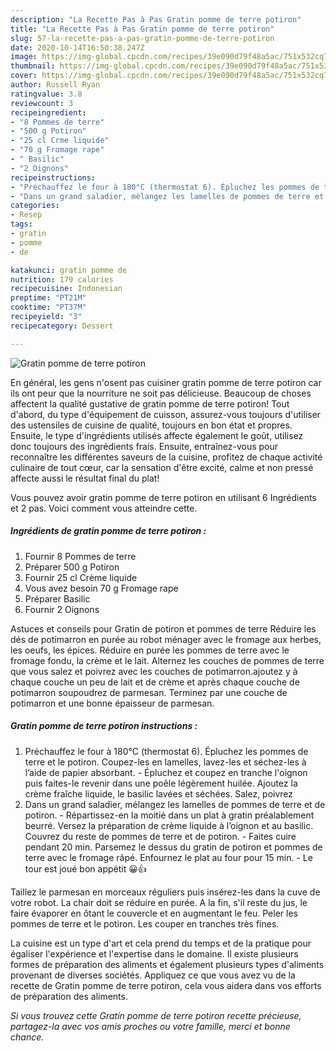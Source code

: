 ```yaml
---
description: "La Recette Pas à Pas Gratin pomme de terre potiron"
title: "La Recette Pas à Pas Gratin pomme de terre potiron"
slug: 57-la-recette-pas-a-pas-gratin-pomme-de-terre-potiron
date: 2020-10-14T16:50:38.247Z
image: https://img-global.cpcdn.com/recipes/39e090d79f48a5ac/751x532cq70/gratin-pomme-de-terre-potiron-photo-principale-de-la-recette.jpg
thumbnail: https://img-global.cpcdn.com/recipes/39e090d79f48a5ac/751x532cq70/gratin-pomme-de-terre-potiron-photo-principale-de-la-recette.jpg
cover: https://img-global.cpcdn.com/recipes/39e090d79f48a5ac/751x532cq70/gratin-pomme-de-terre-potiron-photo-principale-de-la-recette.jpg
author: Russell Ryan
ratingvalue: 3.8
reviewcount: 3
recipeingredient:
- "8 Pommes de terre"
- "500 g Potiron"
- "25 cl Crme liquide"
- "70 g Fromage rape"
- " Basilic"
- "2 Oignons"
recipeinstructions:
- "Préchauffez le four à 180°C (thermostat 6). Épluchez les pommes de terre et le potiron. Coupez-les en lamelles, lavez-les et séchez-les à l’aide de papier absorbant. Épluchez et coupez en tranche l&#39;oignon puis faites-le revenir dans une poêle légèrement huilée. Ajoutez la crème fraîche liquide, le basilic lavées et séchées. Salez, poivrez"
- "Dans un grand saladier, mélangez les lamelles de pommes de terre et de potiron. Répartissez-en la moitié dans un plat à gratin préalablement beurré. Versez la préparation de crème liquide à l’oignon et au basilic. Couvrez du reste de pommes de terre et de potiron. Faites cuire pendant 20 min. Parsemez le dessus du gratin de potiron et pommes de terre avec le fromage râpé. Enfournez le plat au four pour 15 min. Le tour est joué bon appétit 😀👍"
categories:
- Resep
tags:
- gratin
- pomme
- de

katakunci: gratin pomme de 
nutrition: 179 calories
recipecuisine: Indonesian
preptime: "PT21M"
cooktime: "PT37M"
recipeyield: "3"
recipecategory: Dessert

---
```



![Gratin pomme de terre potiron](https://img-global.cpcdn.com/recipes/39e090d79f48a5ac/751x532cq70/gratin-pomme-de-terre-potiron-photo-principale-de-la-recette.jpg)

En général, les gens n'osent pas cuisiner gratin pomme de terre potiron car ils ont peur que la nourriture ne soit pas délicieuse. Beaucoup de choses affectent la qualité gustative de gratin pomme de terre potiron! Tout d'abord, du type d'équipement de cuisson, assurez-vous toujours d'utiliser des ustensiles de cuisine de qualité, toujours en bon état et propres. Ensuite, le type d'ingrédients utilisés affecte également le goût, utilisez donc toujours des ingrédients frais. Ensuite, entraînez-vous pour reconnaître les différentes saveurs de la cuisine, profitez de chaque activité culinaire de tout cœur, car la sensation d'être excité, calme et non pressé affecte aussi le résultat final du plat!

<!--inarticleads1-->

Vous pouvez avoir gratin pomme de terre potiron en utilisant 6 Ingrédients et 2 pas. Voici comment vous atteindre cette.

##### Ingrédients de gratin pomme de terre potiron :

1. Fournir 8 Pommes de terre
1. Préparer 500 g Potiron
1. Fournir 25 cl Crème liquide
1. Vous avez besoin 70 g Fromage rape
1. Préparer  Basilic
1. Fournir 2 Oignons


Astuces et conseils pour Gratin de potiron et pommes de terre Réduire les dés de potimarron en purée au robot ménager avec le fromage aux herbes, les oeufs, les épices. Réduire en purée les pommes de terre avec le fromage fondu, la crème et le lait. Alternez les couches de pommes de terre que vous salez et poivrez avec les couches de potimarron.ajoutez y à chaque couche un peu de lait et de crème et après chaque couche de potimarron soupoudrez de parmesan. Terminez par une couche de potimarron et une bonne épaisseur de parmesan. 

<!--inarticleads2-->

##### Gratin pomme de terre potiron instructions :

1. Préchauffez le four à 180°C (thermostat 6). Épluchez les pommes de terre et le potiron. Coupez-les en lamelles, lavez-les et séchez-les à l’aide de papier absorbant. - Épluchez et coupez en tranche l&#39;oignon puis faites-le revenir dans une poêle légèrement huilée. Ajoutez la crème fraîche liquide, le basilic lavées et séchées. Salez, poivrez
1. Dans un grand saladier, mélangez les lamelles de pommes de terre et de potiron. - Répartissez-en la moitié dans un plat à gratin préalablement beurré. Versez la préparation de crème liquide à l’oignon et au basilic. Couvrez du reste de pommes de terre et de potiron. - Faites cuire pendant 20 min. Parsemez le dessus du gratin de potiron et pommes de terre avec le fromage râpé. Enfournez le plat au four pour 15 min. - Le tour est joué bon appétit 😀👍


Taillez le parmesan en morceaux réguliers puis insérez-les dans la cuve de votre robot. La chair doit se réduire en purée. A la fin, s&#39;il reste du jus, le faire évaporer en ôtant le couvercle et en augmentant le feu. Peler les pommes de terre et le potiron. Les couper en tranches très fines. 

<!--inarticleads1-->

<p>
La cuisine est un type d'art et cela prend du temps et de la pratique pour égaliser l'expérience et l'expertise dans le domaine. Il existe plusieurs formes de préparation des aliments et également plusieurs types d'aliments provenant de diverses sociétés. Appliquez ce que vous avez vu de la recette de Gratin pomme de terre potiron, cela vous aidera dans vos efforts de préparation des aliments.
</p>

<p>
<i>Si vous trouvez cette Gratin pomme de terre potiron recette précieuse, partagez-la avec vos amis proches ou votre famille, merci et bonne chance.</i>
</p>
